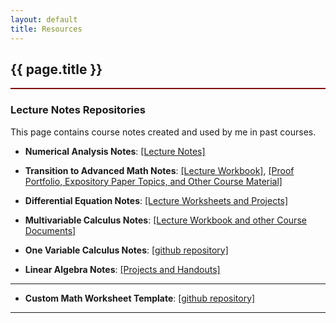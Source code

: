 ```yaml
---
layout: default
title: Resources
---
```

<!--parentnav: Teaching
subnav_weight: 21-->

<div style="border-bottom: 2px  solid #800000;">

## {{ page.title }}

</div>


### Lecture Notes Repositories

This page contains course notes created and used by me in past courses.

+ __Numerical Analysis Notes__: [[Lecture Notes]](https://github.com/subhadipchowdhury/Notes_Numerical_Analysis)

+ __Transition to Advanced Math Notes__: [[Lecture Workbook]](https://github.com/subhadipchowdhury/Notes_Intro_To_Proof/blob/cb9086eb9197ae2a4988c90308d77a00f624ed0f/2021FA/Lecture%20Notes/TranstitionLectureNotes.pdf), [[Proof Portfolio, Expository Paper Topics, and Other Course Material]](https://github.com/subhadipchowdhury/Notes_Intro_To_Proof)

+ __Differential Equation Notes__: [[Lecture Worksheets and Projects]](https://github.com/subhadipchowdhury/Notes_DiffEq)

+ __Multivariable Calculus Notes__: [[Lecture Workbook and other Course Documents]](https://github.com/subhadipchowdhury/Notes_Multivariable_Calculus)

+ __One Variable Calculus Notes__: [[github repository]](https://github.com/subhadipchowdhury/Notes_One_Variable_Calculus)

+ __Linear Algebra Notes__: [[Projects and Handouts]](https://github.com/subhadipchowdhury/Notes_Linear_Algebra)

---

+ __Custom Math Worksheet Template__: [[github repository]](https://github.com/subhadipchowdhury/math_worksheet_template)

---


